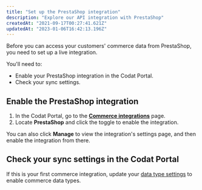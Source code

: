 ```yaml
---
title: "Set up the PrestaShop integration"
description: "Explore our API integration with PrestaShop"
createdAt: "2021-09-17T00:27:41.621Z"
updatedAt: "2023-01-06T16:42:13.196Z"
---
```


Before you can access your customers' commerce data from PrestaShop, you need to set up a live integration.

You'll need to:

- Enable your PrestaShop integration in the Codat Portal.
- Check your sync settings.

## Enable the PrestaShop integration

1. In the Codat Portal, go to the <a className="external" href="https://app.codat.io/settings/integrations/commerce" target="blank">**Commerce integrations**</a> page.
2. Locate **PrestaShop** and click the toggle to enable the integration.

You can also click **Manage** to view the integration's settings page, and then enable the integration from there.

## Check your sync settings in the Codat Portal

If this is your first commerce integration, update your [data type settings](https://docs.codat.io/docs/commerce-sync-settings) to enable commerce data types.
